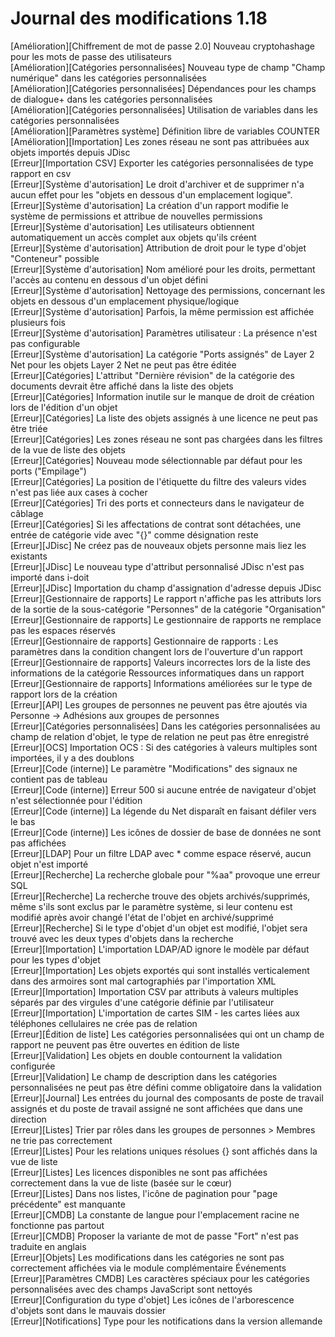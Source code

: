 # Journal des modifications 1.18

[Amélioration][Chiffrement de mot de passe 2.0] Nouveau cryptohashage pour les mots de passe des utilisateurs  
[Amélioration][Catégories personnalisées] Nouveau type de champ "Champ numérique" dans les catégories personnalisées  
[Amélioration][Catégories personnalisées] Dépendances pour les champs de dialogue+ dans les catégories personnalisées  
[Amélioration][Catégories personnalisées] Utilisation de variables dans les catégories personnalisées  
[Amélioration][Paramètres système] Définition libre de variables COUNTER  
[Amélioration][Importation] Les zones réseau ne sont pas attribuées aux objets importés depuis JDisc  
[Erreur][Importation CSV] Exporter les catégories personnalisées de type rapport en csv  
[Erreur][Système d'autorisation] Le droit d'archiver et de supprimer n'a aucun effet pour les "objets en dessous d'un emplacement logique".  
[Erreur][Système d'autorisation] La création d'un rapport modifie le système de permissions et attribue de nouvelles permissions  
[Erreur][Système d'autorisation] Les utilisateurs obtiennent automatiquement un accès complet aux objets qu'ils créent  
[Erreur][Système d'autorisation] Attribution de droit pour le type d'objet "Conteneur" possible  
[Erreur][Système d'autorisation] Nom amélioré pour les droits, permettant l'accès au contenu en dessous d'un objet défini  
[Erreur][Système d'autorisation] Nettoyage des permissions, concernant les objets en dessous d'un emplacement physique/logique  
[Erreur][Système d'autorisation] Parfois, la même permission est affichée plusieurs fois  
[Erreur][Système d'autorisation] Paramètres utilisateur : La présence n'est pas configurable  
[Erreur][Système d'autorisation] La catégorie "Ports assignés" de Layer 2 Net pour les objets Layer 2 Net ne peut pas être éditée  
[Erreur][Catégories] L'attribut "Dernière révision" de la catégorie des documents devrait être affiché dans la liste des objets  
[Erreur][Catégories] Information inutile sur le manque de droit de création lors de l'édition d'un objet  
[Erreur][Catégories] La liste des objets assignés à une licence ne peut pas être triée  
[Erreur][Catégories] Les zones réseau ne sont pas chargées dans les filtres de la vue de liste des objets  
[Erreur][Catégories] Nouveau mode sélectionnable par défaut pour les ports ("Empilage")  
[Erreur][Catégories] La position de l'étiquette du filtre des valeurs vides n'est pas liée aux cases à cocher  
[Erreur][Catégories] Tri des ports et connecteurs dans le navigateur de câblage  
[Erreur][Catégories] Si les affectations de contrat sont détachées, une entrée de catégorie vide avec "{}" comme désignation reste  
[Erreur][JDisc] Ne créez pas de nouveaux objets personne mais liez les existants  
[Erreur][JDisc] Le nouveau type d'attribut personnalisé JDisc n'est pas importé dans i-doit  
[Erreur][JDisc] Importation du champ d'assignation d'adresse depuis JDisc  
[Erreur][Gestionnaire de rapports] Le rapport n'affiche pas les attributs lors de la sortie de la sous-catégorie "Personnes" de la catégorie "Organisation"  
[Erreur][Gestionnaire de rapports] Le gestionnaire de rapports ne remplace pas les espaces réservés  
[Erreur][Gestionnaire de rapports] Gestionnaire de rapports : Les paramètres dans la condition changent lors de l'ouverture d'un rapport  
[Erreur][Gestionnaire de rapports] Valeurs incorrectes lors de la liste des informations de la catégorie Ressources informatiques dans un rapport  
[Erreur][Gestionnaire de rapports] Informations améliorées sur le type de rapport lors de la création  
[Erreur][API] Les groupes de personnes ne peuvent pas être ajoutés via Personne -> Adhésions aux groupes de personnes  
[Erreur][Catégories personnalisées] Dans les catégories personnalisées au champ de relation d'objet, le type de relation ne peut pas être enregistré  
[Erreur][OCS] Importation OCS : Si des catégories à valeurs multiples sont importées, il y a des doublons  
[Erreur][Code (interne)] Le paramètre "Modifications" des signaux ne contient pas de tableau  
[Erreur][Code (interne)] Erreur 500 si aucune entrée de navigateur d'objet n'est sélectionnée pour l'édition  
[Erreur][Code (interne)] La légende du Net disparaît en faisant défiler vers le bas  
[Erreur][Code (interne)] Les icônes de dossier de base de données ne sont pas affichées  
[Erreur][LDAP] Pour un filtre LDAP avec * comme espace réservé, aucun objet n'est importé  
[Erreur][Recherche] La recherche globale pour "%aa" provoque une erreur SQL  
[Erreur][Recherche] La recherche trouve des objets archivés/supprimés, même s'ils sont exclus par le paramètre système, si leur contenu est modifié après avoir changé l'état de l'objet en archivé/supprimé  
[Erreur][Recherche] Si le type d'objet d'un objet est modifié, l'objet sera trouvé avec les deux types d'objets dans la recherche  
[Erreur][Importation] L'importation LDAP/AD ignore le modèle par défaut pour les types d'objet  
[Erreur][Importation] Les objets exportés qui sont installés verticalement dans des armoires sont mal cartographiés par l'importation XML  
[Erreur][Importation] Importation CSV par attributs à valeurs multiples séparés par des virgules d'une catégorie définie par l'utilisateur  
[Erreur][Importation] L'importation de cartes SIM - les cartes liées aux téléphones cellulaires ne crée pas de relation  
[Erreur][Édition de liste] Les catégories personnalisées qui ont un champ de rapport ne peuvent pas être ouvertes en édition de liste  
[Erreur][Validation] Les objets en double contournent la validation configurée  
[Erreur][Validation] Le champ de description dans les catégories personnalisées ne peut pas être défini comme obligatoire dans la validation  
[Erreur][Journal] Les entrées du journal des composants de poste de travail assignés et du poste de travail assigné ne sont affichées que dans une direction  
[Erreur][Listes] Trier par rôles dans les groupes de personnes > Membres ne trie pas correctement  
[Erreur][Listes] Pour les relations uniques résolues {} sont affichés dans la vue de liste  
[Erreur][Listes] Les licences disponibles ne sont pas affichées correctement dans la vue de liste (basée sur le cœur)  
[Erreur][Listes] Dans nos listes, l'icône de pagination pour "page précédente" est manquante  
[Erreur][CMDB] La constante de langue pour l'emplacement racine ne fonctionne pas partout  
[Erreur][CMDB] Proposer la variante de mot de passe "Fort" n'est pas traduite en anglais  
[Erreur][Objets] Les modifications dans les catégories ne sont pas correctement affichées via le module complémentaire Événements  
[Erreur][Paramètres CMDB] Les caractères spéciaux pour les catégories personnalisées avec des champs JavaScript sont nettoyés  
[Erreur][Configuration du type d'objet] Les icônes de l'arborescence d'objets sont dans le mauvais dossier  
[Erreur][Notifications] Type pour les notifications dans la version allemande  
